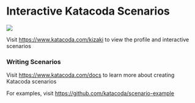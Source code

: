 # Interactive Katacoda Scenarios

[![](http://shields.katacoda.com/katacoda/kizaki/count.svg)](https://www.katacoda.com/kizaki "Get your profile on Katacoda.com")

Visit https://www.katacoda.com/kizaki to view the profile and interactive scenarios

### Writing Scenarios
Visit https://www.katacoda.com/docs to learn more about creating Katacoda scenarios

For examples, visit https://github.com/katacoda/scenario-example
